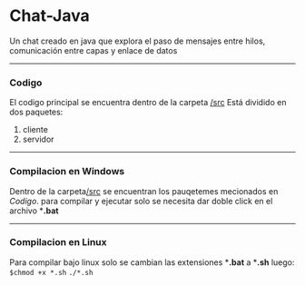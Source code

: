 # Chat-Java
Un chat creado en java que explora el paso de mensajes entre hilos, comunicación entre capas y enlace de datos

------------
### Codigo
El codigo principal se encuentra dentro de la carpeta [/src](https://github.com/Fatake/Chat-Java/tree/master/src "/src")
Está dividido en dos paquetes:
1. cliente
2. servidor

------------
### Compilacion en Windows
Dentro de la carpeta[/src](https://github.com/Fatake/Chat-Java/tree/master/src "/src") se encuentran los pauqetemes mecionados en *Codigo*.
para compilar y ejecutar solo se necesita dar doble click en el archivo ***.bat**

------------
###  Compilacion en Linux
Para compilar bajo linux solo se cambian las extensiones ***.bat** a ***.sh**
luego:
`$chmod +x *.sh`
`./*.sh`